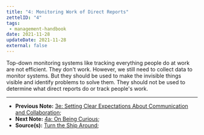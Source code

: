 ```yaml
---
title: "4: Monitoring Work of Direct Reports"
zettelID: "4"
tags:
 - management-handbook
date: 2021-11-28
updateDate: 2021-11-28
external: false
---
```


Top-down monitoring systems like tracking everything people do at work are not efficient. They don't work. However, we still need to collect data to monitor systems. But they should be used to make the invisible things visible and identify problems to solve them. They should not be used to determine what direct reports do or track people's work.

---

- **Previous Note:** [3e: Setting Clear Expectations About Communication and Collaboration](/notes/3e/);
- **Next Note:** [4a: On Being Curious](/notes/4a/);
- **Source(s):** [Turn the Ship Around](/books/turn-the-ship-around-summary-book-chapter-notes/);
